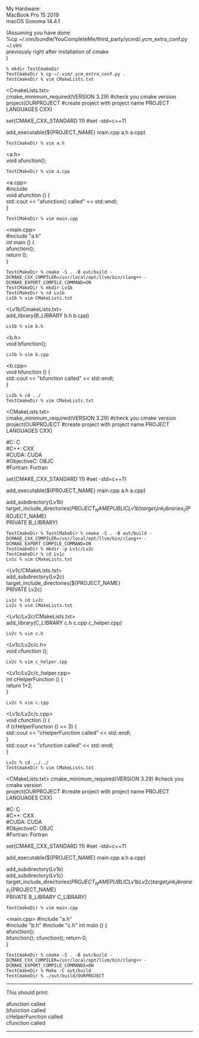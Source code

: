 My Hardware:  
MacBook Pro 15 2019  
macOS Sonoma 14.4.1  
  
(Assuming you have done:  
    %cp ~/.vim/bundle/YouCompleteMe/third_party/ycmd/.ycm_extra_conf.py ~/.vim  
previously right after installation of cmake  
)  
  
```
% mkdir TestCmakeDir
TestCmakeDir % cp ~/.vim/.ycm_extra_conf.py .
TestCmakeDir % vim CMakeLists.txt 
```

<CmakeLists.txt>  
cmake_minimum_required(VERSION 3.29)  #check you cmake version  
project(OURPROJECT             #create project with project name PROJECT  
        LANGUAGES CXX)  
  
 
set(CMAKE_CXX_STANDARD 11)  #set -std=c++11
  
add_executable(${PROJECT_NAME} main.cpp a.h a.cpp)  
```
TestCmakeDir % vim a.h 
```

<a.h>  
void afunction();  

```
TestCMakeDir % vim a.cpp 
```

<a.cpp>  
#include<iostream>  
void afunction () {  
  std::cout << "afunction() called" << std::endl;  
}  
```
TestCMakeDir % vim main.cpp 
```

<main.cpp>  
#include "a.h"   
int main () {  
  afunction();  
  return 0;  
}  
```
TestCMakeDir % cmake -S . -B out/build -DCMAKE_CXX_COMPILER=/usr/local/opt/llvm/bin/clang++ -DCMAKE_EXPORT_COMPILE_COMMAND=ON
TestCMakeDir % mkdir Lv1b
TestCMakeDir % cd Lv1b
Lv1b % vim CMakeLists.txt 
```
   
<Lv1b/CmakeLists.txt>  
add_library(B_LIBRARY b.h b.cpp)  
```
Lv1b % vim b.h 
```

<b.h>  
void bfunction();  
```
Lv1b % vim b.cpp 
```

<b.cpp>  
void bfunction () {  
  std::cout << "bfunction called" << std::endl;  
}  
```
Lv1b % cd ../
TestCmakeDir % vim CMakeLists.txt 
```

<CMakeLists.txt>  
cmake_minimum_required(VERSION 3.29)  #check you cmake version  
project(OURPROJECT             #create project with project name PROJECT  
        LANGUAGES CXX)  
  
#C: C  
#C++: CXX  
#CUDA: CUDA  
#ObjectiveC: OBJC  
#Fortran: Fortran  
  
set(CMAKE_CXX_STANDARD 11)  #set -std=c++11  
  
add_executable(${PROJECT_NAME} main.cpp a.h a.cpp)  
  
add_subdirectory(Lv1b)  
target_include_directories(${PROJECT_NAME}  
                            PUBLIC Lv1b)  
target_link_libraries_(${PROJECT_NAME}  
                        PRIVATE B_LIBRARY)  
```
TestCmakeDir % TestCMakeDir % cmake -S . -B out/build -DCMAKE_CXX_COMPILER=/usr/local/opt/llvm/bin/clang++ -DCMAKE_EXPORT_COMPILE_COMMAND=ON
TestCmakeDir % mkdir -p Lv1c/Lv2c
TestCmakeDir % cd Lv1c
Lv1c % vim CMakeLists.txt 
```

<Lv1c/CMakeLists.txt>  
add_subdirectory(Lv2c)  
target_include_directories(${PROJECT_NAME}  
                            PRIVATE Lv2c)
```
Lv1c % cd Lv2c
Lv2c % vim CMakeLists.txt 
```

<Lv1c/Lv2c/CMakeLists.txt>  
add_library(C_LIBRARY c.h c.cpp c_helper.cpp)  
```
Lv2c % vim c.h 
```

<Lv1c/Lv2c/c.h>  
void cfunction ();  
```
Lv2c % vim c_helper.cpp 
```

<Lv1c/Lv2c/c_helper.cpp>  
int cHelperFunction () {  
    return 1+2;  
}  
```
Lv2c % vim c.cpp 
```

<Lv1c/Lv2c/c.cpp>  
void cfunction () {  
  if (cHelperFunction () == 3) {  
     std::cout << "cHelperFunction  called" << std::endl;  
  }  
  std::cout << "cfunction called" << std::endl;  
}  
```
Lv2c % cd ../../
TestCmakeDir % vim CMakeLists.txt 
``` 

<CMakeLists.txt>
cmake_minimum_required(VERSION 3.29)  #check you cmake version  
project(OURPROJECT             #create project with project name PROJECT  
        LANGUAGES CXX)  
  
#C: C  
#C++: CXX  
#CUDA: CUDA  
#ObjectiveC: OBJC  
#Fortran: Fortran  
  
set(CMAKE_CXX_STANDARD 11)  #set -std=c++11  
  
add_executable(${PROJECT_NAME} main.cpp a.h a.cpp)  
  
add_subdirectory(Lv1b)  
add_subdirectory(Lv1c)
target_include_directories(${PROJECT_NAME}  
                            PUBLIC Lv1b Lv2c)  
target_link_libraries_(${PROJECT_NAME}  
                        PRIVATE B_LIBRARY C_LIBRARY)  
```
TestCmakeDir % vim main.cpp 
```

<main.cpp>
#include "a.h"   
#include "b.h"
#include "c.h"
int main () {  
  afunction();  
  bfunction();
  cfunction();
  return 0;  
} 
```
TestCmakeDir % cmake -S . -B out/build -DCMAKE_CXX_COMPILER=/usr/local/opt/llvm/bin/clang++ -DCMAKE_EXPORT_COMPILE_COMMANDS=ON
TestCmakeDir % Make -C out/build
TestCmakeDir % ./out/build/OURPROJECT 
```

_____________________
This should print:  
  
afunction called  
bfunction called  
cHelperFunction called  
cfunction called  
_____________________
